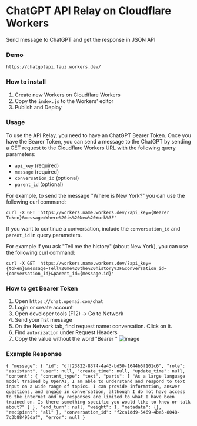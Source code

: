 # ChatGPT API Relay on Cloudflare Workers
Send message to ChatGPT and get the response in JSON API

### Demo
`https://chatgptapi.fauz.workers.dev/`

### How to install
1. Create new Workers on Cloudflare Workers
2. Copy the `index.js` to the Workers' editor
3. Publish and Deploy

### Usage
To use the API Relay, you need to have an ChatGPT Bearer Token. Once you have the Bearer Token, you can send a message to the ChatGPT by sending a GET request to the Cloudflare Workers URL with the following query parameters:

- `api_key` (required)
- `message` (required)
- `conversation_id` (optional)
- `parent_id` (optional)

For example, to send the message "Where is New York?" you can use the following curl command:

`curl -X GET 'https://workers.name.workers.dev/?api_key={Bearer Token}&message=Where%20is%20New%20York%3F'`

If you want to continue a conversation, include the `conversation_id` and `parent_id` in query parameters.

For example if you ask "Tell me the history" (about New York), you can use the following curl command:

`curl -X GET 'https://workers.name.workers.dev/?api_key={token}&message=Tell%20me%20the%20history%3F&conversation_id={conversation_id}&parent_id={message.id}'`

### How to get Bearer Token
1. Open `https://chat.openai.com/chat`
2. Login or create account
3. Open developer tools (F12) -> Go to Network
4. Send your fist message
5. On the Network tab, find request name: conversation. Click on it.
6. Find `autorization` under Request Headers
7. Copy the value without the word "Bearer "
![image](https://user-images.githubusercontent.com/13282094/206120949-ad2f2cff-7335-4a1e-a9fc-81187d51d1fd.png)


### Example Response
`{
  "message": {
    "id": "dff23822-8374-4a43-bd50-1644b5f101c6",
    "role": "assistant",
    "user": null,
    "create_time": null,
    "update_time": null,
    "content": {
      "content_type": "text",
      "parts": [
        "As a large language model trained by OpenAI, I am able to understand and respond to text input on a wide range of topics. I can provide information, answer questions, and engage in conversation, although I do not have access to the internet and my responses are limited to what I have been trained on. Is there something specific you would like to know or talk about?"
      ]
    },
    "end_turn": null,
    "weight": 1,
    "metadata": {},
    "recipient": "all"
  },
  "conversation_id": "f2ca1dd9-5469-4ba5-8048-7c3b88495daf",
  "error": null
}`


